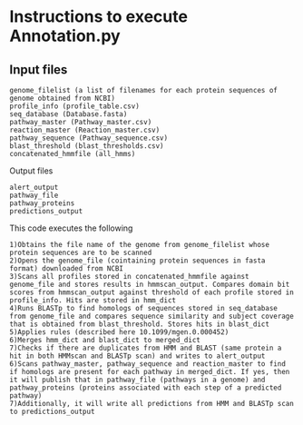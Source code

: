 # Instructions to execute Annotation.py

## Input files

	genome_filelist (a list of filenames for each protein sequences of genome obtained from NCBI)
	profile_info (profile_table.csv)
	seq_database (Database.fasta)
	pathway_master (Pathway_master.csv)
	reaction_master (Reaction_master.csv)
	pathway_sequence (Pathway_sequence.csv)
	blast_threshold (blast_thresholds.csv)
	concatenated_hmmfile (all_hmms)

Output files

	alert_output
	pathway_file
	pathway_proteins
	predictions_output

This code executes the following

	1)Obtains the file name of the genome from genome_filelist whose protein sequences are to be scanned
	2)Opens the genome_file (cointaining protein sequences in fasta format) downloaded from NCBI
	3)Scans all profiles stored in concatenated_hmmfile against genome_file and stores results in hmmscan_output. Compares domain bit scores from hmmscan_output against threshold of each profile stored in profile_info. Hits are stored in hmm_dict
	4)Runs BLASTp to find homologs of sequences stored in seq_database from genome_file and compares sequence similarity and subject coverage that is obtained from blast_threshold. Stores hits in blast_dict
	5)Applies rules (described here 10.1099/mgen.0.000452)
	6)Merges hmm_dict and blast_dict to merged_dict
	7)Checks if there are duplicates from HMM and BLAST (same protein a hit in both HMMscan and BLASTp scan) and writes to alert_output
	6)Scans pathway_master, pathway_sequence and reaction_master to find if homologs are present for each pathway in merged_dict. If yes, then it will publish that in pathway_file (pathways in a genome) and pathway_proteins (proteins associated with each step of a predicted pathway)           
	7)Additionally, it will write all predictions from HMM and BLASTp scan to predictions_output		       			   
